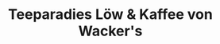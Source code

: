---
title: "Teeparadies Löw & Kaffee von Wacker's"
url: /friedberg-hessen/teeparadies-loew-und-kaffee-von-wackers/
shop: Kaffee
---